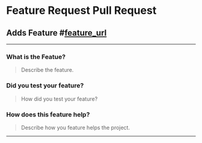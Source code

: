 # Feature Request Pull Request

## Adds Feature #[feature_url]

---
### What is the Featue?

> Describe the feature.

### Did you test your feature?

> How did you test your feature?

### How does this feature help?

> Describe how you feature helps the project.


***
[feature_number]: 1
[feature_url]: (https://www.github.com/thecodechef/sublime-pug-extended/issues/[feature_number])